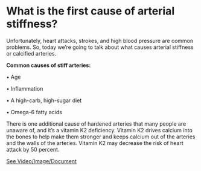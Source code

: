 # What is the first cause of arterial stiffness?

Unfortunately, heart attacks, strokes, and high blood pressure are common problems. So, today we’re going to talk about what causes arterial stiffness or calcified arteries. 

**Common causes of stiff arteries:** 

• Age

• Inflammation 

• A high-carb, high-sugar diet 

• Omega-6 fatty acids 

There is one additional cause of hardened arteries that many people are unaware of, and it’s a vitamin K2 deficiency.  Vitamin K2 drives calcium into the bones to help make them stronger and keeps calcium out of the arteries and the walls of the arteries. Vitamin K2 may decrease the risk of heart attack by 50 percent. 

 [See Video/Image/Document](https://hls-player.drberg.com/asset?path=migrated-assets/heart-attack)